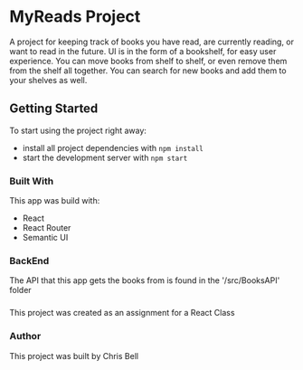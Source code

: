 # MyReads Project

A project for keeping track of books you have read, are currently reading, or want to read in the future. UI is in the form of a bookshelf, for easy user experience. You can move books from shelf to shelf, or even remove them from the shelf all together. You can search for new books and add them to your shelves as well. 

## Getting Started

To start using the project right away:

* install all project dependencies with `npm install`
* start the development server with `npm start`

### Built With

This app was build with: 

* React
* React Router
* Semantic UI

### BackEnd

The API that this app gets the books from is found in the '/src/BooksAPI' folder

### 

This project was created as an assignment for a React Class

### Author

This project was built by Chris Bell
